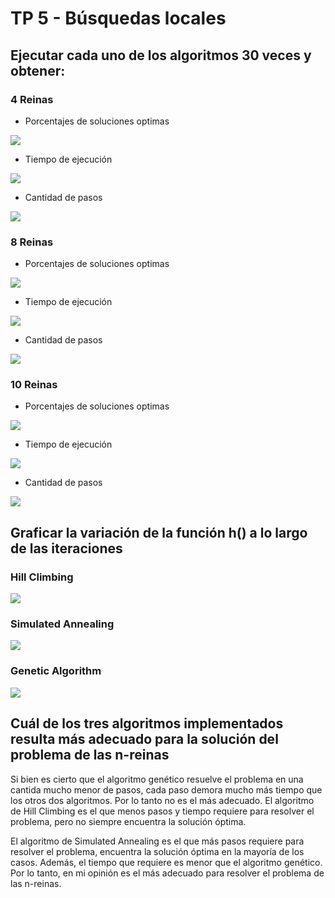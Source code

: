 # TP 5 - Búsquedas locales

## Ejecutar cada uno de los algoritmos 30 veces y obtener:

### 4 Reinas

- Porcentajes de soluciones optimas

![](./images/4q_solutions.png)

- Tiempo de ejecución

![](./images/4q_time.png)

- Cantidad de pasos

![](./images/4q_steps.png)

### 8 Reinas

- Porcentajes de soluciones optimas

![](./images/8q_solutions.png)

- Tiempo de ejecución

![](./images/8q_time.png)

- Cantidad de pasos

![](./images/8q_steps.png)

### 10 Reinas

- Porcentajes de soluciones optimas

![](./images/10q_solutions.png)

- Tiempo de ejecución

![](./images/10q_time.png)

- Cantidad de pasos

![](./images/10q_steps.png)



## Graficar la variación  de la función h() a lo largo de las iteraciones

### Hill Climbing

![](./images/h_hc.png)

### Simulated Annealing

![](./images/h_sa.png)

### Genetic Algorithm

![](./images/h_ga.png)

## Cuál de los tres algoritmos implementados resulta más adecuado para la solución del problema de las n-reinas

Si bien es cierto que el algoritmo genético resuelve el problema en una cantida mucho menor de pasos, cada paso demora mucho más tiempo que los otros dos algoritmos. Por lo tanto no es el más adecuado. El algoritmo de Hill Climbing es el que menos pasos y tiempo requiere para resolver el problema, pero no siempre encuentra la solución óptima. 

El algoritmo de Simulated Annealing es el que más pasos requiere para resolver el problema,  encuentra la solución óptima en la mayoría de los casos. Además, el tiempo que requiere es menor que el algoritmo genético. Por lo tanto, en mi opinión es el más adecuado para resolver el problema de las n-reinas.
